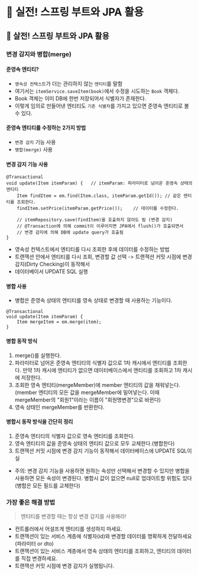# :book: 실전! 스프링 부트와 JPA 활용

## :pushpin: 살전! 스프링 부트와 JPA 활용

### 변경 감지와 병합(merge)
#### 준영속 엔티티?
- `영속성 컨텍스트`가 더는 관리하지 않는 `엔티티`를 말함
- 여기서는 `itemService.saveItem(book)`에서 수정을 시도하는 `Book` 객체다.
- Book 객체는 이미 DB에 한번 저장되어서 식별자가 존재한다. 
- 이렇게 임의로 만들어낸 엔티티도 `기존 식별자`를 가지고 있으면 준영속 엔티티로 볼 수 있다.


#### 준영속 엔티티를 수정하는 2가지 방법
- `변경 감지` 기능 사용
- `병합(merge)` 사용


#### 변경 감지 기능 사용

```
@Transactional
void update(Item itemParam) {   // itemParam: 파라미터로 넘어온 준영속 상태의 엔티티 
	Item findItem = em.find(Item.class, itemParam.getId()); // 같은 엔티티를 조회한다.
	findItem.setPrice(itemParam.getPrice());    // 데이터를 수정한다.
	
	// itemRepository.save(findItem)을 호출하지 않아도 됨 (변경 감지)
	// @Transaction에 의해 commit이 이루어지면 JPA에서 flush()가 호출되면서 
	// 변경 감지에 의해 DB에 update query가 호출됨 
}
```

- 영속성 컨텍스트에서 엔티티를 다시 조회한 후에 데이터를 수정하는 방법
- 트랜잭션 안에서 엔티티를 다시 조회, 변경할 값 선택 -> 트랜잭션 커밋 시점에 변경 감지(Dirty Checking)이 동작해서
- 데이터베이서 UPDATE SQL 실행


#### 병합 사용
- 병합은 준영속 상태의 엔티티를 영속 상태로 변경할 때 사용하는 기능이다.

```
@Transactional
void update(Item itemParam) {
    Item mergeItem = em.merge(item);
}
```

#### 병합 동작 방식
1. merge()를 실행한다.
2. 파라미터로 넘어온 준영속 엔티티의 식별자 값으로 1차 캐시에서 엔티티를 조회한다. 만약 1차 캐시에 엔티티가 없으면 데이터베이스에서 엔티티를 조회하고 1차 캐시에 저장한다.
3. 조회한 영속 엔티티(mergeMember)에 member 엔티티의 값을 채워넣는다. (member 엔티티의 모든 값을 mergeMember에 밀어넣는다. 이때 mergeMember의 "회원1"이라는 이름이 "회원명변경"으로 바뀐다)
4. 영속 상태인 mergeMember를 반환한다.

#### 병합시 동작 방식을 간단히 정리
1. 준영속 엔티티의 식별자 값으로 영속 엔티티를 조회한다.
2. 영속 엔티티의 값을 준영속 상태의 엔티티 값으로 모두 교체한다.(병합한다)
3. 트랜잭션 커밋 시점에 변경 감지 기능이 동작해서 데이터베이스에 UPDATE SQL이 실

- 주의: 변경 감지 기능을 사용하면 원하는 속성만 선택해서 변경할 수 있지만 병합을 사용하면 모든 속성이 변경된다.
병합시 값이 없으면 null로 업데이트할 위험도 있다 (병합은 모든 필드를 교체한다)


### 가장 좋은 해결 방법
> 엔티티를 변경할 때는 항상 변경 감지를 사용해라!

- 컨트롤러에서 어설프게 엔티티를 생성하지 마세요.
- 트랜잭션이 있는 서비스 계층에 식별자(id)와 변경할 데이터를 명확하게 전달하세요 (파라미터 or dto)
- 트랜잭션이 있는 서비스 계층에서 영속 상태의 엔티티를 조회하고, 엔티티의 데이터를 직접 변경하세요.
- 트랜잭션 커밋 시점에 변경 감지가 실행됩니다.
